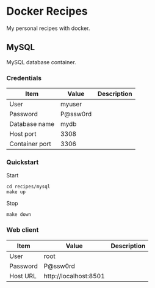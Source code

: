 # Docker Recipes 

My personal recipes with docker.

## MySQL

MySQL database container.

### Credentials

| Item             | Value    | Description |
|------------------|----------|-------------|
| User             | myuser   |             |
| Password         | P@ssw0rd |             |
| Database name    | mydb     |             |
| Host port        | 3308     |             |
| Container port   | 3306     |             |

### Quickstart

Start
```shell
cd recipes/mysql
make up
```

Stop
```shell
make down
```

### Web client

| Item           | Value                  | Description |
|----------------|------------------------|-------------|
| User           | root                   |             |
| Password       | P@ssw0rd               |             |
| Host URL       | http://localhost:8501  |             |
